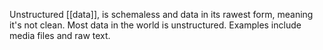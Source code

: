 
Unstructured [[data]],  is schemaless and data in its rawest form, meaning it's not clean. Most data in the world is unstructured. Examples include media files and raw text. 